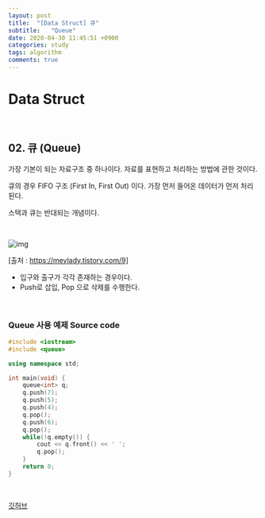 ```yaml
---
layout: post
title:  "[Data Struct] 큐"
subtitle:   "Queue"
date: 2020-04-30 11:45:51 +0900
categories: study
tags: algorithm
comments: true
---
```


# Data Struct

<br/>

## 02. 큐 (Queue)

가장 기본이 되는 자료구조 중 하나이다. 자료를 표현하고 처리하는 방법에 관한 것이다.

큐의 경우 FIFO 구조 (First In, First Out) 이다. 가장 먼저 들어온 데이터가 먼저 처리된다.

스택과 큐는 반대되는 개념이다.

<br/>

![img](https://t1.daumcdn.net/cfile/tistory/996EE0395A523F7E0E)

[출처 : https://meylady.tistory.com/9]

* 입구와 출구가 각각 존재하는 경우이다.
* Push로 삽입, Pop 으로 삭제를 수행한다.

<br/>

### Queue 사용 예제 Source code

```c++
#include <iostream>
#include <queue>

using namespace std;

int main(void) {
	queue<int> q;
	q.push(7);
	q.push(5);
	q.push(4);
	q.pop();
	q.push(6);
	q.pop();
	while(!q.empty()) {
		cout << q.front() << ' ';
		q.pop();
	}
	return 0;
}
```

<br/>

[깃허브](https://github.com/Sanggoe/Algorithm/tree/master)